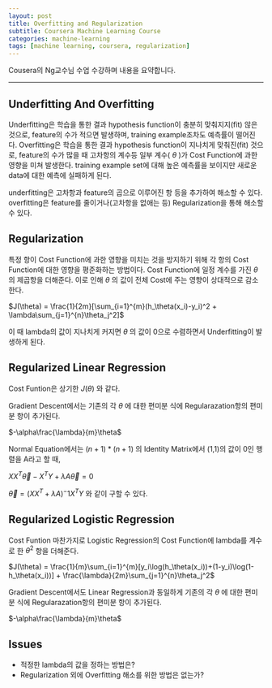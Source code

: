 ```yaml
---
layout: post
title: Overfitting and Regularization
subtitle: Coursera Machine Learning Course
categories: machine-learning
tags: [machine learning, coursera, regularization]
---
```


Cousera의 Ng교수님 수업 수강하며 내용을 요약합니다.


----------------------------------------------------------------

## Underfitting And Overfitting

Underfitting은 학습을 통한 결과 hypothesis function이 충분히 맞춰지지(fit) 않은 것으로,
feature의 수가 적으면 발생하며, training example조차도 예측률이 떨어진다.
Overfitting은 학습을 통한 결과 hypothesis function이 지나치게 맞춰진(fit) 것으로,
feature의 수가 많을 때 고차항의 계수등 일부 계수(
$\theta$
)가 Cost Function에 과한 영향을 미쳐 발생한다. training example set에 대해 높은 예측률을 보이지만 새로운 data에 대한 예측에 실패하게 된다.

underfitting은 고차항과 feature의 곱으로 이루어진 항 등을 추가하여 해소할 수 있다.
overfitting은 feature를 줄이거나(고차항을 없애는 등) Regularization을 통해 해소할 수 있다.


## Regularization
특정 항이 Cost Function에 과한 영향을 미치는 것을 방지하기 위해 각 항의 Cost Function에 대한 영향을 평준화하는 방법이다.
Cost Function에 일정 계수를 가진
$\theta$
의 제곱항을 더해준다.
이로 인해
$\theta$
의 값이 전체 Cost에 주는 영향이 상대적으로 감소한다.

$J(\theta) = \frac{1}{2m}[\sum_{i=1}^{m}(h_\theta(x_i)-y_i)^2 + \lambda\sum_{j=1}^{n}\theta_j^2]$

이 때 lambda의 값이 지나치게 커지면
$\theta$
의 값이 0으로 수렴하면서 Underfitting이 발생하게 된다.

## Regularized Linear Regression
Cost Funtion은 상기한
$J(\theta)$
와 같다.

Gradient Descent에서는 기존의 각
$\theta$
에 대한 편미분 식에 Regularazation항의 편미분 항이 추가된다.

$-\alpha\frac{\lambda}{m}\theta$

Normal Equation에서는
$(n+1)*(n+1)$
의 Identity Matrix에서 (1,1)의 값이 0인 행렬을 A라고 할 때,

$XX^T\vec{\theta} - X^TY + \lambda A\vec{\theta} = 0$

$\vec{\theta} = (XX^T+\lambda A)^-1X^TY$
와 같이 구할 수 있다.

## Regularized Logistic Regression

Cost Funtion 마찬가지로 Logistic Regression의 Cost Function에 lambda를 계수로 한
$\theta^2$
항을 더해준다.

$J(\theta) = \frac{1}{m}\sum_{i=1}^{m}[y_i\log(h_\theta(x_i))+(1-y_i)\log(1-h_\theta(x_i))] + \frac{\lambda}{2m}\sum_{j=1}^{n}\theta_j^2$

Gradient Descent에서도 Linear Regression과 동일하게 기존의 각
$\theta$
에 대한 편미분 식에 Regularazation항의 편미분 항이 추가된다.

$-\alpha\frac{\lambda}{m}\theta$


## Issues
* 적정한 lambda의 값을 정하는 방법은?
* Regularization 외에 Overfitting 해소를 위한 방법은 없는가?
